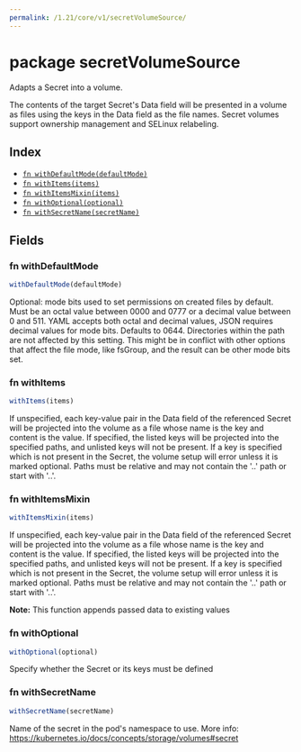 ```yaml
---
permalink: /1.21/core/v1/secretVolumeSource/
---
```


# package secretVolumeSource

Adapts a Secret into a volume.

The contents of the target Secret's Data field will be presented in a volume as files using the keys in the Data field as the file names. Secret volumes support ownership management and SELinux relabeling.

## Index

* [`fn withDefaultMode(defaultMode)`](#fn-withdefaultmode)
* [`fn withItems(items)`](#fn-withitems)
* [`fn withItemsMixin(items)`](#fn-withitemsmixin)
* [`fn withOptional(optional)`](#fn-withoptional)
* [`fn withSecretName(secretName)`](#fn-withsecretname)

## Fields

### fn withDefaultMode

```ts
withDefaultMode(defaultMode)
```

Optional: mode bits used to set permissions on created files by default. Must be an octal value between 0000 and 0777 or a decimal value between 0 and 511. YAML accepts both octal and decimal values, JSON requires decimal values for mode bits. Defaults to 0644. Directories within the path are not affected by this setting. This might be in conflict with other options that affect the file mode, like fsGroup, and the result can be other mode bits set.

### fn withItems

```ts
withItems(items)
```

If unspecified, each key-value pair in the Data field of the referenced Secret will be projected into the volume as a file whose name is the key and content is the value. If specified, the listed keys will be projected into the specified paths, and unlisted keys will not be present. If a key is specified which is not present in the Secret, the volume setup will error unless it is marked optional. Paths must be relative and may not contain the '..' path or start with '..'.

### fn withItemsMixin

```ts
withItemsMixin(items)
```

If unspecified, each key-value pair in the Data field of the referenced Secret will be projected into the volume as a file whose name is the key and content is the value. If specified, the listed keys will be projected into the specified paths, and unlisted keys will not be present. If a key is specified which is not present in the Secret, the volume setup will error unless it is marked optional. Paths must be relative and may not contain the '..' path or start with '..'.

**Note:** This function appends passed data to existing values

### fn withOptional

```ts
withOptional(optional)
```

Specify whether the Secret or its keys must be defined

### fn withSecretName

```ts
withSecretName(secretName)
```

Name of the secret in the pod's namespace to use. More info: https://kubernetes.io/docs/concepts/storage/volumes#secret
